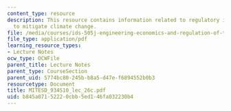 ```yaml
---
content_type: resource
description: This resource contains information related to regulatory instruments
  to mitigate climate change.
file: /media/courses/ids-505j-engineering-economics-and-regulation-of-the-electric-power-sector-spring-2010/b845a07152220cbb5ed146fa032230b4_MITESD_934S10_lec_26c.pdf
file_type: application/pdf
learning_resource_types:
- Lecture Notes
ocw_type: OCWFile
parent_title: Lecture Notes
parent_type: CourseSection
parent_uid: 5774bc80-245b-b8a5-d47e-f6894552b0b3
resourcetype: Document
title: MITESD_934S10_lec_26c.pdf
uid: b845a071-5222-0cbb-5ed1-46fa032230b4
---
```

